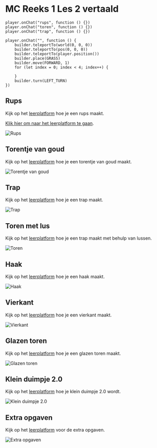 # MC Reeks 1 Les 2 vertaald

```template
player.onChat("rups", function () {})
player.onChat("toren", function () {})
player.onChat("trap", function () {})
```

```block
player.onChat("", function () {
    builder.teleportTo(world(0, 0, 0))
    builder.teleportTo(pos(0, 0, 0))
    builder.teleportTo(player.position())
    builder.place(GRASS)
    builder.move(FORWARD, 1)
    for (let index = 0; index < 4; index++) {

    }
    builder.turn(LEFT_TURN)
})
```

## Rups

Kijk op het [leerplatform](https://leerplatform.codefever.be/) hoe je een rups maakt.

[Klik hier om naar het leerplatform te gaan](https://leerplatform.codefever.be/).

![Rups](https://codefeverpublic.blob.core.windows.net/public-content/images/6d403f7a4b08ce078280874615075739ba056bf896fe900dfc5e858efbbb9bf1.png)

## Torentje van goud

Kijk op het [leerplatform](https://leerplatform.codefever.be/) hoe je een torentje van goud maakt.

![Torentje van goud](https://codefeverpublic.blob.core.windows.net/public-content/images/5e5342e535df76c288005ae0b0da79a57b7a3c7c076b56413110e10ea1f4650f.png)

## Trap

Kijk op het [leerplatform](https://leerplatform.codefever.be/) hoe je een trap maakt.

![Trap](https://codefeverpublic.blob.core.windows.net/public-content/images/88aa629f8d9778b632cec4cd53b7b5f6b8c5b22a87a9a8182824c05c53e50f72.png)

## Toren met lus

Kijk op het [leerplatform](https://leerplatform.codefever.be/) hoe je een trap maakt met behulp van lussen.

![Toren](https://codefeverpublic.blob.core.windows.net/public-content/images/0db2bf14c73e3eb8e69d96f03a554c3c340be45fb45d92ccaa16274283a4dbf8.png)

## Haak

Kijk op het [leerplatform](https://leerplatform.codefever.be/) hoe je een haak maakt.

![Haak](https://codefeverpublic.blob.core.windows.net/public-content/images/90e3a8a9754db98f546bea695b098b3721463ada131c13e5e2df9fbbacb6ff95.png)

## Vierkant

Kijk op het [leerplatform](https://leerplatform.codefever.be/) hoe je een vierkant maakt.

![Vierkant](https://codefeverpublic.blob.core.windows.net/public-content/images/19fa92227f6914d9a68a655415666f8756f49c02e772d4c136448a57380eff12.png)

## Glazen toren

Kijk op het [leerplatform](https://leerplatform.codefever.be/) hoe je een glazen toren maakt.

![Glazen toren](https://codefeverpublic.blob.core.windows.net/public-content/images/88c902207511d429dad83cc61929b311a4cb00be3fed7ef9cea9414e773109e6.png)

## Klein duimpje 2.0

Kijk op het [leerplatform](https://leerplatform.codefever.be/) hoe je klein duimpje 2.0 wordt.

![Klein duimpje 2.0](https://codefeverpublic.blob.core.windows.net/public-content/images/30f2d8a617a79288cb66e02a0b1d4b7065dccddc2ccb2f30b95bbffabc26f1b1.png)

## Extra opgaven

Kijk op het [leerplatform](https://leerplatform.codefever.be/) voor de extra opgaven.

![Extra opgaven](https://codefeverpublic.blob.core.windows.net/public-content/images/4d34ad7b95637fb1a65332c1d1f2227acce77f1a3b2a1fc5c570984f6ade763a.png)
